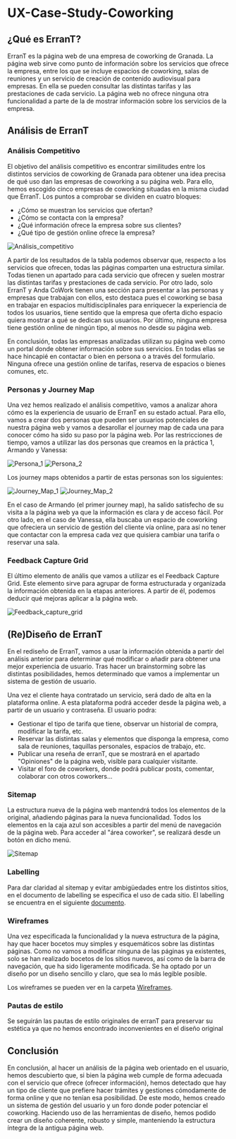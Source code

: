 # UX-Case-Study-Coworking
## ¿Qué es ErranT?
ErranT es la página web de una empresa de coworking de Granada. La página web sirve como punto de información sobre los servicios que ofrece la empresa, entre los que se incluye espacios de coworking, salas de reuniones y un servicio de creación de contenido audiovisual para empresas. En ella se pueden consultar las distintas tarifas y las prestaciones de cada servicio. La página web no ofrece ninguna otra funcionalidad a parte de la de mostrar información sobre los servicios de la empresa.
## Análisis de ErranT
### Análisis Competitivo
El objetivo del análisis competitivo es encontrar similitudes entre los distintos servicios de coworking de Granada para obtener una idea precisa de qué uso dan las empresas de coworking a su página web. Para ello, hemos escogido cinco empresas de coworking situadas en la misma ciudad que ErranT. Los puntos a comprobar se dividen en cuatro bloques:
* ¿Cómo se muestran los servicios que ofertan?
* ¿Cómo se contacta con la empresa?
* ¿Qué información ofrece la empresa sobre sus clientes?
* ¿Qué tipo de gestión online ofrece la empresa?

![Análisis_competitivo](img/analisis_competitivo.png)

A partir de los resultados de la tabla podemos observar que, respecto a los servicios que ofrecen, todas las páginas comparten una estructura similar. Todas tienen un apartado para cada servicio que ofrecen y suelen mostrar las distintas tarifas y prestaciones de cada servicio. Por otro lado, solo ErranT y Anda CoWork tienen una sección para presentar a las personas y empresas que trabajan con ellos, esto destaca pues el coworking se basa en trabajar en espacios multidisciplinales para enriquecer la experiencia de todos los usuarios, tiene sentido que la empresa que oferta dicho espacio quiera mostrar a qué se dedican sus usuarios. Por último, ninguna empresa tiene gestión online de ningún tipo, al menos no desde su página web.

En conclusión, todas las empresas analizadas utilizan su página web como un portal donde obtener información sobre sus servicios. En todas ellas se hace hincapié en contactar o bien en persona o a través del formulario. Ninguna ofrece una gestión online de tarifas, reserva de espacios o bienes comunes, etc.

### Personas y Journey Map
Una vez hemos realizado el análisis competitivo, vamos a analizar ahora cómo es la experiencia de usuario de ErranT en su estado actual. Para ello, vamos a crear dos personas que pueden ser usuarios potenciales de nuestra página web y vamos a desarollar el journey map de cada una para conocer cómo ha sido su paso por la página web. Por las restricciones de tiempo, vamos a utilizar las dos personas que creamos en la práctica 1, Armando y Vanessa:

![Persona_1](img/persona1.png)
![Persona_2](img/persona2.png)

Los journey maps obtenidos a partir de estas personas son los siguientes:

![Journey_Map_1](img/journey1.png)
![Journey_Map_2](img/journey2.png)

En el caso de Armando (el primer journey map), ha salido satisfecho de su visita a la página web ya que la información es clara y de acceso fácil. Por otro lado, en el caso de Vanessa, ella buscaba un espacio de coworking que ofreciera un servicio de gestión del cliente vía online, para así no tener que contactar con la empresa cada vez que quisiera cambiar una tarifa o reservar una sala.

### Feedback Capture Grid
El último elemento de anális que vamos a utilizar es el Feedback Capture Grid. Este elemento sirve para agrupar de forma estructurada y organizada la información obtenida en la etapas anteriores. A partir de él, podemos deducir qué mejoras aplicar a la página web.

![Feedback_capture_grid](img/FCG.png)


## (Re)Diseño de ErranT
En el rediseño de ErranT, vamos a usar la información obtenida a partir del análisis anterior para determinar qué modificar o añadir para obtener una mejor experiencia de usuario. Tras hacer un brainstorming sobre las distintas posibilidades, hemos determinado que vamos a implementar un sistema de gestión de usuario.

Una vez el cliente haya contratado un servicio, será dado de alta en la plataforma online. A esta plataforma podrá acceder desde la página web, a partir de un usuario y contraseña. El usuario podra:
* Gestionar el tipo de tarifa que tiene, observar un historial de compra, modificar la tarifa, etc.
* Reservar las distintas salas y elementos que disponga la empresa, como sala de reuniones, taquillas personales, espacios de trabajo, etc.
* Publicar una reseña de erranT, que se mostrará en el apartado "Opiniones" de la página web, visible para cualquier visitante.
* Visitar el foro de coworkers, donde podrá publicar posts, comentar, colaborar con otros coworkers...

### Sitemap
La estructura nueva de la página web mantendrá todos los elementos de la original, añadiendo páginas para la nueva funcionalidad. Todos los elementos en la caja azul son accesibles a partir del menú de navegación de la página web. Para acceder al "área coworker", se realizará desde un botón en dicho menú.

![Sitemap](img/sitemap.png)


### Labelling
Para dar claridad al sitemap y evitar ambigüedades entre los distintos sitios, en el documento de labelling se especifica el uso de cada sitio. El labelling se encuentra en el siguiente [documento](labelling.pdf).

### Wireframes
Una vez especificada la funcionalidad y la nueva estructura de la página, hay que hacer bocetos muy simples y esquemáticos sobre las distintas páginas. Como no vamos a modificar ninguna de las páginas ya existentes, solo se han realizado bocetos de los sitios nuevos, así como de la barra de navegación, que ha sido ligeramente modificada. Se ha optado por un diseño por un diseño sencillo y claro, que sea lo más legible posible.

Los wireframes se pueden ver en la carpeta [Wireframes](wireframes/).

### Pautas de estilo
Se seguirán las pautas de estilo originales de erranT para preservar su estética ya que no hemos encontrado inconvenientes en el diseño original

## Conclusión
En conclusión, al hacer un análisis de la página web orientado en el usuario, hemos descubierto que, si bien la página web cumple de forma adecuada con el servicio que ofrece (ofrecer información), hemos detectado que hay un tipo de cliente que prefiere hacer trámites y gestiones cómodamente de forma online y que no tenían esa posibilidad. De este modo, hemos creado un sistema de gestión del usuario y un foro donde poder potenciar el coworking. Haciendo uso de las herramientas de diseño, hemos podido crear un diseño coherente, robusto y simple, manteniendo la estructura íntegra de la antigua página web.

